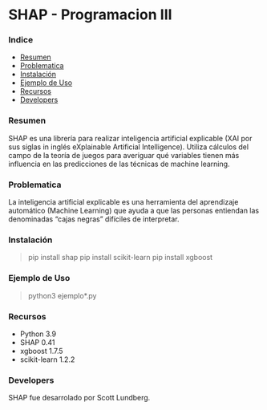 # SHAP - Programacion III

### Indice
- [Resumen](https://github.com/facugirardi/shap-prog3/blob/main/README.md#resumen)
- [Problematica](https://github.com/facugirardi/shap-prog3/blob/main/README.md#problematica)
- [Instalación](https://github.com/facugirardi/shap-prog3/blob/main/README.md#instalación)
- [Ejemplo de Uso](https://github.com/facugirardi/shap-prog3/blob/main/README.md#ejemplo-de-uso)
- [Recursos](https://github.com/facugirardi/shap-prog3/blob/main/README.md#recursos)
- [Developers](https://github.com/facugirardi/shap-prog3/blob/main/README.md#developers)


### Resumen
SHAP es una librería para realizar inteligencia artificial explicable (XAI por sus siglas in inglés eXplainable Artificial Intelligence). Utiliza cálculos del campo de la teoría de juegos para averiguar qué variables tienen más influencia en las predicciones de las técnicas de machine learning.


### Problematica
La inteligencia artificial explicable es una herramienta del aprendizaje automático (Machine Learning) que ayuda a que las personas entiendan las denominadas “cajas negras” difíciles de interpretar.


### Instalación
> pip install shap
> pip install scikit-learn
> pip install xgboost


### Ejemplo de Uso
> python3 ejemplo*.py


### Recursos
- Python 3.9
- SHAP 0.41
- xgboost 1.7.5
- scikit-learn 1.2.2


### Developers
SHAP fue desarrolado por Scott Lundberg.
